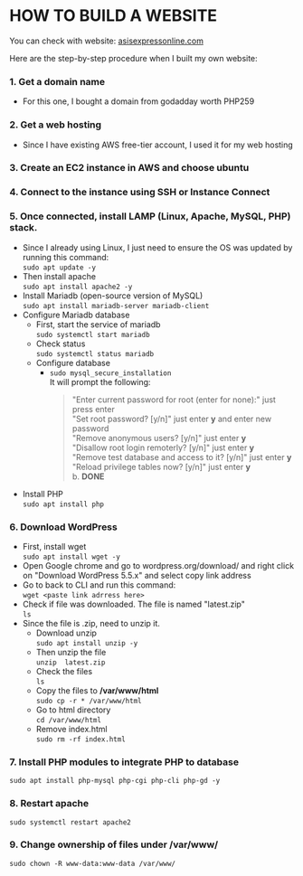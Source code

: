 # HOW TO BUILD A WEBSITE
You can check with website: [asisexpressonline.com](https://asisexpressonline.com "Asis Express Online")

Here are the step-by-step procedure when I built my own website:
### 1. Get a domain name
   * For this one, I bought a domain from godadday worth PHP259
### 2. Get a web hosting
* Since I have existing AWS free-tier account, I used it for my web hosting 
### 3. Create an EC2 instance in AWS and choose ubuntu
### 4. Connect to the instance using SSH or Instance Connect
### 5. Once connected, install LAMP (Linux, Apache, MySQL, PHP) stack. 

* Since I already using Linux, I just need to ensure the OS was updated by running this command: <br/>
    `sudo apt update -y`
* Then install apache <br/>
    `sudo apt install apache2 -y`
* Install Mariadb (open-source version of MySQL) <br/>
    `sudo apt install mariadb-server mariadb-client`
* Configure Mariadb database <br/>
    * First, start the service of mariadb <br/>
        `sudo systemctl start mariadb`
    * Check status <br/>
        `sudo systemctl status mariadb`
    * Configure database <br/>
        * `sudo mysql_secure_installation`
          <br> It will prompt the following: <br/>
          > "Enter current password for root (enter for none):" just press enter <br/>
          > "Set root password? [y/n]" just enter **y** and enter new password <br/>
          > "Remove anonymous users? [y/n]" just enter **y** <br/>
          > "Disallow root login remoterly? [y/n]" just enter **y** <br/>
          > "Remove test database and access to it? [y/n]" just enter **y** <br/>
          > "Reload privilege tables now? [y/n]" just enter **y** <br/>
          b. **DONE**
* Install PHP <br/>
      `sudo apt install php`
### 6. Download WordPress
* First, install wget<br/>
     `sudo apt install wget -y`
* Open Google chrome and go to wordpress.org/download/ and right click on "Download WordPress 5.5.x" and select copy link address
* Go to back to CLI and run this command:<br/>
     `wget <paste link adrress here>`
* Check if file was downloaded. The file is named "latest.zip" <br/>
      `ls`
* Since the file is .zip, need to unzip it. 
    * Download unzip<br/>
            `sudo apt install unzip -y`
    * Then unzip the file<br/>
            `unzip  latest.zip`
    * Check the files<br/>
            `ls`
    * Copy the files to **/var/www/html** <br/>
        `sudo cp -r * /var/www/html`
    * Go to html directory<br/>
        `cd /var/www/html`
    * Remove index.html<br/>
        `sudo rm -rf index.html`
### 7. Install PHP modules to integrate PHP to database
  `sudo apt install php-mysql php-cgi php-cli php-gd -y` 
### 8. Restart apache
  `sudo systemctl restart apache2`
### 9. Change ownership of files under /var/www/
  `sudo chown -R www-data:www-data /var/www/`
  
  
  
  
  
     
     
  
        
        
        
   
